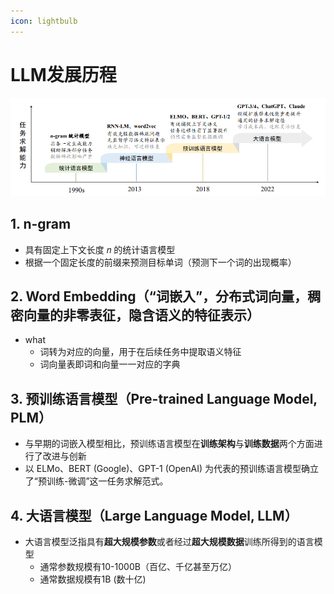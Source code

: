 ```yaml
---
icon: lightbulb
---
```

# LLM发展历程

![](images/llm_001.png)

## 1. n-gram
- 具有固定上下文长度 𝑛 的统计语言模型
- 根据一个固定长度的前缀来预测目标单词（预测下一个词的出现概率）

## 2. Word Embedding（“词嵌入”，分布式词向量，稠密向量的非零表征，隐含语义的特征表示）
- what
    - 词转为对应的向量，用于在后续任务中提取语义特征
    - 词向量表即词和向量一一对应的字典

## 3. 预训练语言模型（Pre-trained Language Model, PLM）
- 与早期的词嵌入模型相比，预训练语言模型在**训练架构**与**训练数据**两个方面进行了改进与创新
- 以 ELMo、BERT (Google)、GPT-1 (OpenAI) 为代表的预训练语言模型确立了“预训练-微调”这一任务求解范式。

## 4. 大语言模型（Large Language Model, LLM）
- 大语言模型泛指具有**超大规模参数**或者经过**超大规模数据**训练所得到的语言模型
    - 通常参数规模有10-1000B（百亿、千亿甚至万亿）
    - 通常数据规模有1B (数十亿)

